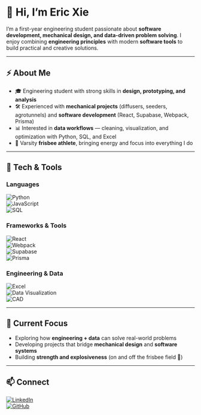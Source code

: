 # 👋 Hi, I’m Eric Xie  

I’m a first-year engineering student passionate about **software development, mechanical design, and data-driven problem solving**. I enjoy combining **engineering principles** with modern **software tools** to build practical and creative solutions.  

---

## ⚡ About Me  
- 🎓 Engineering student with strong skills in **design, prototyping, and analysis**  
- 🛠️ Experienced with **mechanical projects** (diffusers, seeders, agrotunnels) and **software development** (React, Supabase, Webpack, Prisma)  
- 📊 Interested in **data workflows** — cleaning, visualization, and optimization with Python, SQL, and Excel  
- 🥏 Varsity **frisbee athlete**, bringing energy and focus into everything I do  

---

## 🔨 Tech & Tools  

### Languages  
![Python](https://img.shields.io/badge/Python-3776AB?style=for-the-badge&logo=python&logoColor=white)  
![JavaScript](https://img.shields.io/badge/JavaScript-F7DF1E?style=for-the-badge&logo=javascript&logoColor=black)  
![SQL](https://img.shields.io/badge/SQL-003B57?style=for-the-badge&logo=postgresql&logoColor=white)  

### Frameworks & Tools  
![React](https://img.shields.io/badge/React-20232A?style=for-the-badge&logo=react&logoColor=61DAFB)  
![Webpack](https://img.shields.io/badge/Webpack-1C78C0?style=for-the-badge&logo=webpack&logoColor=white)  
![Supabase](https://img.shields.io/badge/Supabase-3ECF8E?style=for-the-badge&logo=supabase&logoColor=white)  
![Prisma](https://img.shields.io/badge/Prisma-2D3748?style=for-the-badge&logo=prisma&logoColor=white)  

### Engineering & Data  
![Excel](https://img.shields.io/badge/Excel-217346?style=for-the-badge&logo=microsoft-excel&logoColor=white)  
![Data Visualization](https://img.shields.io/badge/Data%20Viz-FF6F61?style=for-the-badge&logo=plotly&logoColor=white)  
![CAD](https://img.shields.io/badge/CAD-0078D7?style=for-the-badge&logo=autodesk&logoColor=white)  

---

## 🌱 Current Focus  
- Exploring how **engineering + data** can solve real-world problems  
- Developing projects that bridge **mechanical design** and **software systems**  
- Building **strength and explosiveness** (on and off the frisbee field 💪)  

---

## 📫 Connect  
[![LinkedIn](https://img.shields.io/badge/LinkedIn-0077B5?style=for-the-badge&logo=linkedin&logoColor=white)](https://www.linkedin.com/in/eric-xie-hz/)  
[![GitHub](https://img.shields.io/badge/GitHub-181717?style=for-the-badge&logo=github&logoColor=white)](https://github.com/Eric-Xie-hz)  

